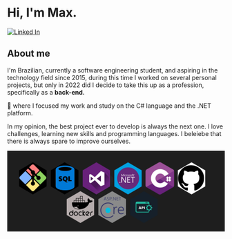 # Hi, I'm Max.
[![Linked In][linkedin-shield]](https://www.linkedin.com/in/devmaxdaniel)
## About me

I'm Brazilian, currently a software engineering student, and aspiring in the technology field since 2015, during this time I worked on several personal projects, but only in 2022 did I decide to take this up as a profession, specifically as a **back-end.**

👾 where I focused my work and study on the C# language and the .NET platform.

In my opinion, the best project ever to develop is always the next one. I love challenges, learning new skills and programming languages. I beleiebe that there is always spare to improve ourselves.

![Tech skills](img.png)


[Linkedin-shield]: https://img.shields.io/badge/LinkedIn-074F97?&style=for-the-badge&logo=LinkedIn&logoColor=white
